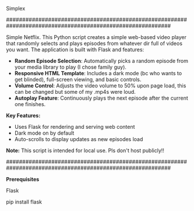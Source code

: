 Simplex

###########################################################################################################

Simple Netflix. This Python script creates a simple web-based video player that randomly
selects and plays episodes from whatever dir full of videos you want. The application is built with
Flask and features:

- **Random Episode Selection**: Automatically picks a random episode from
your media library to play (I chose family guy).
- **Responsive HTML Template**: Includes a dark mode (bc who wants to get blinded), full-screen
viewing, and basic controls.
- **Volume Control**: Adjusts the video volume to 50% upon page load, this can be changed but some of my .mp4s were loud.
- **Autoplay Feature**: Continuously plays the next episode after the current
one finishes.

**Key Features:**
- Uses Flask for rendering and serving web content
- Dark mode on by default
- Auto-scrolls to display updates as new episodes load

**Note:** This script is intended for local use. Pls don't host publicly!!

###########################################################################################################

**Prerequisites**

  Flask

pip install flask

  
